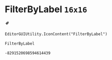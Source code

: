 # FilterByLabel `16x16`
<img src="/img/FilterByLabel.png" width=16 height=16>

``` CSharp
EditorGUIUtility.IconContent("FilterByLabel")
```
```
FilterByLabel
```
```
-8291520698594614439
```
